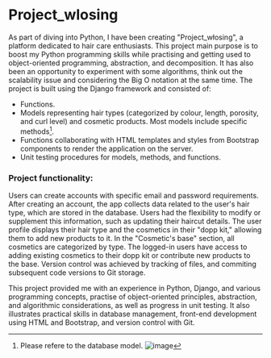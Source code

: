 # Project_wlosing

As part of diving into Python, I have been creating  "Project_włosing", a platform dedicated to hair care enthusiasts. This project main purpose is to boost my Python programming skills while practising and getting used to object-oriented programming, abstraction, and decomposition. It has also been an opportunity to experiment with some algorithms, think out the scalability issue and considering the Big O notation at the same time. The project is built using the Django framework and consisted of:
- Functions.
- Models representing hair types (categorized by colour, length, porosity, and curl level) and cosmetic products. Most models include specific methods[^1].
- Functions collaborating with HTML templates and styles from Bootstrap components to render the application on the server.
- Unit testing procedures for models, methods, and functions.

### Project functionality:

Users can create accounts with specific email and password requirements.
After creating an account, the app collects data related to the user's hair type, which are stored in the database. Users had the flexibility to modify or supplement this information, such as updating their haircut details.
The user profile displays their hair type and the cosmetics in their "dopp kit," allowing them to add new products to it.
In the "Cosmetic's base" section, all cosmetics are categorized by type. The logged-in users have access to adding existing cosmetics to their dopp kit or contribute new products to the base.
Version control was achieved by tracking of files, and commiting subsequent code versions  to Git storage.

This project provided me with an experience in Python, Django, and various programming concepts, practise of object-oriented principles, abstraction, and algorithmic considerations, as well as progress in unit testing. It also illustrates practical skills in database management, front-end development using HTML and Bootstrap, and version control with Git.



[^1]: Please refere to the database model.
![image](https://github.com/asia-guzi/project_wlosing/assets/128618644/22231866-9bce-4f6a-8daa-82995a14ed7f)
